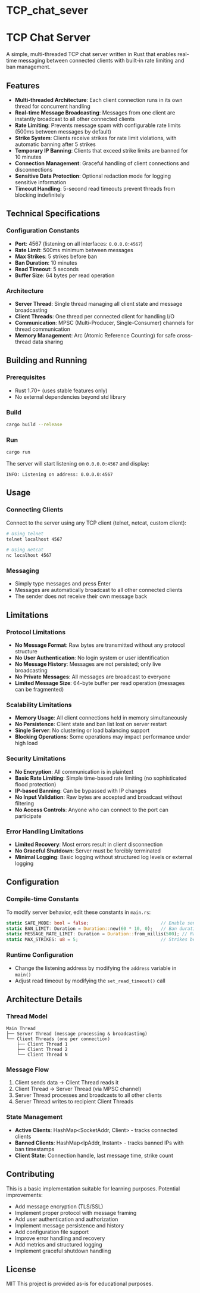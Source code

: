 # TCP_chat_sever

# TCP Chat Server

A simple, multi-threaded TCP chat server written in Rust that enables real-time messaging between connected clients with built-in rate limiting and ban management.

## Features

- **Multi-threaded Architecture**: Each client connection runs in its own thread for concurrent handling
- **Real-time Message Broadcasting**: Messages from one client are instantly broadcast to all other connected clients
- **Rate Limiting**: Prevents message spam with configurable rate limits (500ms between messages by default)
- **Strike System**: Clients receive strikes for rate limit violations, with automatic banning after 5 strikes
- **Temporary IP Banning**: Clients that exceed strike limits are banned for 10 minutes
- **Connection Management**: Graceful handling of client connections and disconnections
- **Sensitive Data Protection**: Optional redaction mode for logging sensitive information
- **Timeout Handling**: 5-second read timeouts prevent threads from blocking indefinitely

## Technical Specifications

### Configuration Constants

- **Port**: 4567 (listening on all interfaces: `0.0.0.0:4567`)
- **Rate Limit**: 500ms minimum between messages
- **Max Strikes**: 5 strikes before ban
- **Ban Duration**: 10 minutes
- **Read Timeout**: 5 seconds
- **Buffer Size**: 64 bytes per read operation

### Architecture

- **Server Thread**: Single thread managing all client state and message broadcasting
- **Client Threads**: One thread per connected client for handling I/O
- **Communication**: MPSC (Multi-Producer, Single-Consumer) channels for thread communication
- **Memory Management**: Arc (Atomic Reference Counting) for safe cross-thread data sharing

## Building and Running

### Prerequisites

- Rust 1.70+ (uses stable features only)
- No external dependencies beyond std library

### Build

```bash
cargo build --release
```

### Run

```bash
cargo run
```

The server will start listening on `0.0.0.0:4567` and display:

```
INFO: Listening on address: 0.0.0.0:4567
```

## Usage

### Connecting Clients

Connect to the server using any TCP client (telnet, netcat, custom client):

```bash
# Using telnet
telnet localhost 4567

# Using netcat
nc localhost 4567
```

### Messaging

- Simply type messages and press Enter
- Messages are automatically broadcast to all other connected clients
- The sender does not receive their own message back

## Limitations

### Protocol Limitations

- **No Message Format**: Raw bytes are transmitted without any protocol structure
- **No User Authentication**: No login system or user identification
- **No Message History**: Messages are not persisted; only live broadcasting
- **No Private Messages**: All messages are broadcast to everyone
- **Limited Message Size**: 64-byte buffer per read operation (messages can be fragmented)

### Scalability Limitations

- **Memory Usage**: All client connections held in memory simultaneously
- **No Persistence**: Client state and ban list lost on server restart
- **Single Server**: No clustering or load balancing support
- **Blocking Operations**: Some operations may impact performance under high load

### Security Limitations

- **No Encryption**: All communication is in plaintext
- **Basic Rate Limiting**: Simple time-based rate limiting (no sophisticated flood protection)
- **IP-based Banning**: Can be bypassed with IP changes
- **No Input Validation**: Raw bytes are accepted and broadcast without filtering
- **No Access Controls**: Anyone who can connect to the port can participate

### Error Handling Limitations

- **Limited Recovery**: Most errors result in client disconnection
- **No Graceful Shutdown**: Server must be forcibly terminated
- **Minimal Logging**: Basic logging without structured log levels or external logging

## Configuration

### Compile-time Constants

To modify server behavior, edit these constants in `main.rs`:

```rust
static SAFE_MODE: bool = false;                           // Enable sensitive data redaction
static BAN_LIMIT: Duration = Duration::new(60 * 10, 0);   // Ban duration (10 minutes)
static MESSAGE_RATE_LIMIT: Duration = Duration::from_millis(500); // Rate limit (500ms)
static MAX_STRIKES: u8 = 5;                               // Strikes before ban
```

### Runtime Configuration

- Change the listening address by modifying the `address` variable in `main()`
- Adjust read timeout by modifying the `set_read_timeout()` call

## Architecture Details

### Thread Model

```
Main Thread
├── Server Thread (message processing & broadcasting)
└── Client Threads (one per connection)
    ├── Client Thread 1
    ├── Client Thread 2
    └── Client Thread N
```

### Message Flow

1. Client sends data → Client Thread reads it
2. Client Thread → Server Thread (via MPSC channel)
3. Server Thread processes and broadcasts to all other clients
4. Server Thread writes to recipient Client Threads

### State Management

- **Active Clients**: HashMap<SocketAddr, Client> - tracks connected clients
- **Banned Clients**: HashMap<IpAddr, Instant> - tracks banned IPs with ban timestamps
- **Client State**: Connection handle, last message time, strike count

## Contributing

This is a basic implementation suitable for learning purposes. Potential improvements:

- Add message encryption (TLS/SSL)
- Implement proper protocol with message framing
- Add user authentication and authorization
- Implement message persistence and history
- Add configuration file support
- Improve error handling and recovery
- Add metrics and structured logging
- Implement graceful shutdown handling

## License

MIT
This project is provided as-is for educational purposes.

